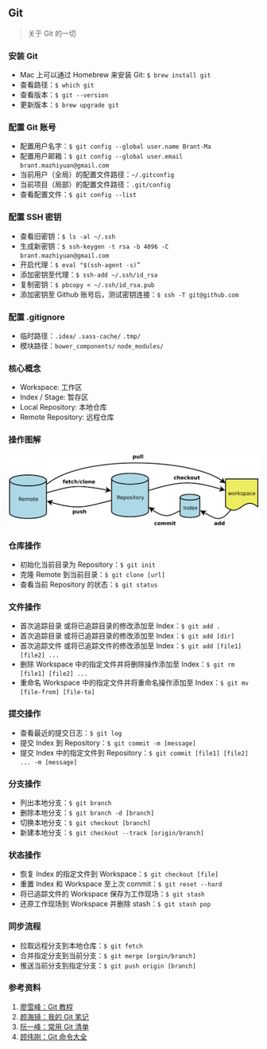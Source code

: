 ## Git
> 关于 Git 的一切

### 安装 Git
- Mac 上可以通过 Homebrew 来安装 Git: `$ brew install git`
- 查看路径：`$ which git`
- 查看版本：`$ git --version`
- 更新版本：`$ brew upgrade git`

### 配置 Git 账号
- 配置用户名字：`$ git config --global user.name Brant-Ma`
- 配置用户邮箱：`$ git config --global user.email brant.mazhiyuan@gmail.com`
- 当前用户（全局）的配置文件路径：`~/.gitconfig`
- 当前项目（局部）的配置文件路径：`.git/config`
- 查看配置文件：`$ git config --list`

### 配置 SSH 密钥
- 查看旧密钥：`$ ls -al ~/.ssh`
- 生成新密钥：`$ ssh-keygen -t rsa -b 4096 -C brant.mazhiyuan@gmail.com`
- 开启代理：`$ eval "$(ssh-agent -s)”`
- 添加密钥至代理：`$ ssh-add ~/.ssh/id_rsa`
- 复制密钥：`$ pbcopy < ~/.ssh/id_rsa.pub`
- 添加密钥至 Github 账号后，测试密钥连接：`$ ssh -T git@github.com`

### 配置 .gitignore
- 临时路径：`.idea/` `.sass-cache/` `.tmp/`
- 模块路径：`bower_components/` `node_modules/`

### 核心概念
- Workspace: 工作区
- Index / Stage: 暂存区
- Local Repository: 本地仓库
- Remote Repository: 远程仓库

### 操作图解
![Git 核心操作](image/Git-1.png)

### 仓库操作
- 初始化当前目录为 Repository：`$ git init`
- 克隆 Remote 到当前目录：`$ git clone [url]`
- 查看当前 Repository 的状态：`$ git status `

### 文件操作
- 首次追踪目录 或将已追踪目录的修改添加至 Index：`$ git add .`
- 首次追踪目录 或将已追踪目录的修改添加至 Index：`$ git add [dir]`
- 首次追踪文件 或将已追踪文件的修改添加至 Index：`$ git add [file1] [file2] ...`
- 删除 Workspace 中的指定文件并将删除操作添加至 Index：`$ git rm [file1] [file2] ...`
- 重命名 Workspace 中的指定文件并将重命名操作添加至 Index：`$ git mv [file-from] [file-to]`

### 提交操作
- 查看最近的提交日志：`$ git log`
- 提交 Index 到 Repository：`$ git commit -m [message]`
- 提交 Index 中的指定文件到 Repository：`$ git commit [file1] [file2] ... -m [message]`

### 分支操作
- 列出本地分支：`$ git branch`
- 删除本地分支：`$ git branch -d [branch]`
- 切换本地分支：`$ git checkout [branch]`
- 新建本地分支：`$ git checkout --track [origin/branch]`

### 状态操作
- 恢复 Index 的指定文件到 Workspace：`$ git checkout [file]`
- 重置 Index 和 Workspace 至上次 commit：`$ git reset --hard`
- 将已追踪文件的 Workspace 保存为工作现场：`$ git stash`
- 还原工作现场到 Workspace 并删除 stash：`$ git stash pop`

### 同步流程
- 拉取远程分支到本地仓库：`$ git fetch`
- 合并指定分支到当前分支：`$ git merge [orgin/branch]`
- 推送当前分支到指定分支：`$ git push origin [branch]`

### 参考资料
1. [廖雪峰：Git 教程](http://www.liaoxuefeng.com/wiki/0013739516305929606dd18361248578c67b8067c8c017b000)
2. [颜海镜：我的 Git 笔记](http://yanhaijing.com/git/2014/11/01/my-git-note/)
3. [阮一峰：常用 Git 清单](http://www.ruanyifeng.com/blog/2015/12/git-cheat-sheet.html)
4. [顾伟刚：Git 命令大全](https://gist.github.com/guweigang/9848271)

